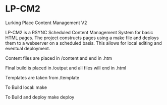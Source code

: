 # LP-CM2
Lurking Place Content Management V2

LP-CM2 is a RSYNC Scheduled Content Management System for basic HTML pages. The project constructs pages using a make file and deploys them to a 
webserver on a scheduled basis. This allows for local editing and eventual deployment.

Content files are placed in /content and end in .htm

Final build is placed in /output and all files will end in .html

Templates are taken from /template

To Build local:
make

To Build and deploy
make deploy
